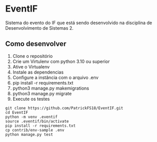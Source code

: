# EventIF   
Sistema do evento do IF que está sendo desenvolvido na disciplina de Desenvolvimento de Sistemas 2.

## Como desenvolver 

1. Clone o repositório 
2. Crie um Virtulenv com python 3.10 ou superior
3. Ative o Virtualenv
4. Instale as dependencias
5. Configure a instância com o arquivo .env
6. pip install -r requirements.txt
7. python3 manage.py makemigrations
8. python3 manage.py migrate
9. Execute os testes 

``` console
git clone https://github.com/PatrickFS18/EventIF.git
cd EventIF
python -m venv .eventif
source .eventif/bin/activate 
pip install -r requirements.txt
cp contrib/env-sample .env
python manage.py test
```